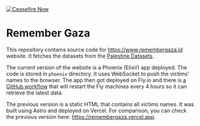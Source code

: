 [![Ceasefire Now](https://badge.techforpalestine.org/default)](https://techforpalestine.org/learn-more)

# Remember Gaza

This repository contains source code for https://www.remembergaza.id website. It fetches the datasets from the [Palestine Datasets](https://data.techforpalestine.org/).

The current version of the website is a Phoenix (Elixir) app deployed. The code is stored in `phoenix` directory. It uses WebSocket to push the victims' names to the browser. The app then got deployed on Fly.io and there is [a GitHub workflow](.github/workflows/fly-restart.yaml) that will restart the Fly machines every 4 hours so it can retrieve the latest data.

The previous version is a static HTML that contains all victims names. It was built using Astro and deployed on Vercel. For comparison, you can check the previous version here: https://remembergaza.vercel.app.
